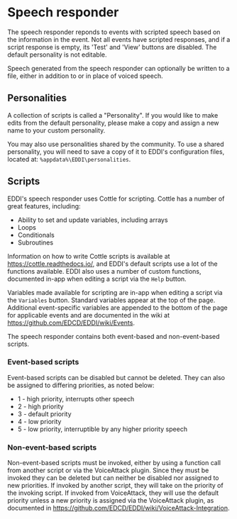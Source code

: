 # Speech responder

The speech responder reponds to events with scripted speech based on the information in the event. Not all events have scripted responses, and if a script response is empty, its 'Test' and 'View' buttons are disabled. The default personality is not editable. 

Speech generated from the speech responder can optionally be written to a file, either in addition to or in place of voiced speech. 

## Personalities

A collection of scripts is called a "Personality". If you would like to make edits from the default personality, please make a copy and assign a new name to your custom personality.

You may also use personalities shared by the community. To use a shared personality, you will need to save a copy of it to EDDI's configuration files, located at: `%appdata%\EDDI\personalities`.

## Scripts

EDDI's speech responder uses Cottle for scripting. Cottle has a number of great features, including:

* Ability to set and update variables, including arrays
* Loops
* Conditionals
* Subroutines

Information on how to write Cottle scripts is available at https://cottle.readthedocs.io/, and EDDI's default scripts use a lot of the functions available. EDDI also uses a number of custom functions, documented in-app when editing a script via the `Help` button. 

Variables made available for scripting are in-app when editing a script via the `Variables` button. Standard variables appear at the top of the page. Additional event-specific variables are appended to the bottom of the page for applicable events and are documented in the wiki at https://github.com/EDCD/EDDI/wiki/Events.

The speech responder contains both event-based and non-event-based scripts.

### Event-based scripts

Event-based scripts can be disabled but cannot be deleted. They can also be assigned to differing priorities, as noted below:
* 1 - high priority, interrupts other speech
* 2 - high priority
* 3 - default priority
* 4 - low priority
* 5 - low priority, interruptible by any higher priority speech

### Non-event-based scripts 

Non-event-based scripts must be invoked, either by using a function call from another script or via the VoiceAttack plugin. Since they must be invoked they can be deleted but can neither be disabled nor assigned to new priorities. If invoked by another script, they will take on the priority of the invoking script. If invoked from VoiceAttack, they will use the default priority unless a new priority is assigned via the VoiceAttack plugin, as documented in https://github.com/EDCD/EDDI/wiki/VoiceAttack-Integration. 

